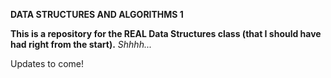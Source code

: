 **DATA STRUCTURES AND ALGORITHMS 1**

**This is a repository for the REAL Data Structures class (that I should have had right from the start).** *Shhhh...*

Updates to come!
